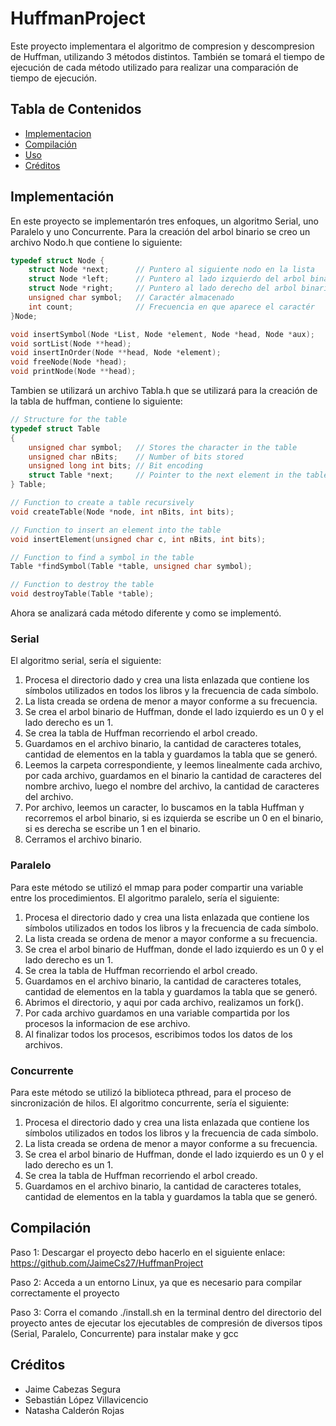 # HuffmanProject
Este proyecto implementara el algoritmo de compresion y descompresion de Huffman, utilizando 3 métodos distintos. También se tomará el tiempo de ejecución de cada método utilizado para realizar una comparación de tiempo de ejecución.

## Tabla de Contenidos
 - [Implementacion](#Implementación)
 - [Compilación](#Compilación)
 - [Uso](#Uso)
 - [Créditos](#Créditos)

## Implementación

En este proyecto se implementarón tres enfoques, un algoritmo Serial, uno Paralelo y uno Concurrente.
Para la creación del arbol binario se creo un archivo Nodo.h que contiene lo siguiente:
```c
typedef struct Node {
    struct Node *next;      // Puntero al siguiente nodo en la lista
    struct Node *left;      // Puntero al lado izquierdo del arbol binario, su valor es de 0
    struct Node *right;     // Puntero al lado derecho del arbol binario, su valor es de 1
    unsigned char symbol;   // Caractér almacenado
    int count;              // Frecuencia en que aparece el caractér
}Node;

void insertSymbol(Node *List, Node *element, Node *head, Node *aux);
void sortList(Node **head);
void insertInOrder(Node **head, Node *element);
void freeNode(Node *head);
void printNode(Node **head);
```

Tambien se utilizará un archivo Tabla.h que se utilizará para la creación de la tabla de huffman, contiene lo siguiente:
```c
// Structure for the table
typedef struct Table
{
    unsigned char symbol;   // Stores the character in the table
    unsigned char nBits;    // Number of bits stored
    unsigned long int bits; // Bit encoding
    struct Table *next;     // Pointer to the next element in the table
} Table;

// Function to create a table recursively
void createTable(Node *node, int nBits, int bits);

// Function to insert an element into the table
void insertElement(unsigned char c, int nBits, int bits);

// Function to find a symbol in the table
Table *findSymbol(Table *table, unsigned char symbol);

// Function to destroy the table
void destroyTable(Table *table);
```

Ahora se analizará cada método diferente y como se implementó.

### Serial
El algoritmo serial, sería el siguiente:
1. Procesa el directorio dado y crea una lista enlazada que contiene los símbolos utilizados en todos los libros y la frecuencia de cada símbolo.
2. La lista creada se ordena de menor a mayor conforme a su frecuencia.
3. Se crea el arbol binario de Huffman, donde el lado izquierdo es un 0 y el lado derecho es un 1.
4. Se crea la tabla de Huffman recorriendo el arbol creado.
5. Guardamos en el archivo binario, la cantidad de caracteres totales, cantidad de elementos en la tabla y guardamos la tabla que se generó.
6. Leemos la carpeta correspondiente, y leemos linealmente cada archivo, por cada archivo, guardamos en el binario la cantidad de caracteres del nombre archivo, luego el nombre del archivo, la cantidad de caracteres del archivo.
7. Por archivo, leemos un caracter, lo buscamos en la tabla Huffman y recorremos el arbol binario, si es izquierda se escribe un 0 en el binario, si es derecha se escribe un 1 en el binario.
8. Cerramos el archivo binario.

### Paralelo
Para este método se utilizó el mmap para poder compartir una variable entre los procedimientos.
El algoritmo paralelo, sería el siguiente:
1. Procesa el directorio dado y crea una lista enlazada que contiene los símbolos utilizados en todos los libros y la frecuencia de cada símbolo.
2. La lista creada se ordena de menor a mayor conforme a su frecuencia.
3. Se crea el arbol binario de Huffman, donde el lado izquierdo es un 0 y el lado derecho es un 1.
4. Se crea la tabla de Huffman recorriendo el arbol creado.
5. Guardamos en el archivo binario, la cantidad de caracteres totales, cantidad de elementos en la tabla y guardamos la tabla que se generó.
6. Abrimos el directorio, y aqui por cada archivo, realizamos un fork().
7. Por cada archivo guardamos en una variable compartida por los procesos la informacion de ese archivo.
8. Al finalizar todos los procesos, escribimos todos los datos de los archivos.

### Concurrente
Para este método se utilizó la biblioteca pthread, para el proceso de sincronización de hilos.
El algoritmo concurrente, sería el siguiente:
1. Procesa el directorio dado y crea una lista enlazada que contiene los símbolos utilizados en todos los libros y la frecuencia de cada símbolo.
2. La lista creada se ordena de menor a mayor conforme a su frecuencia.
3. Se crea el arbol binario de Huffman, donde el lado izquierdo es un 0 y el lado derecho es un 1.
4. Se crea la tabla de Huffman recorriendo el arbol creado.
5. Guardamos en el archivo binario, la cantidad de caracteres totales, cantidad de elementos en la tabla y guardamos la tabla que se generó.

## Compilación
Paso 1: Descargar el proyecto debo hacerlo en el siguiente enlace: https://github.com/JaimeCs27/HuffmanProject

Paso 2: Acceda a un entorno Linux, ya que es necesario para compilar correctamente el proyecto

Paso 3: Corra el comando ./install.sh en la terminal dentro del directorio del proyecto antes de ejecutar los ejecutables de compresión de diversos tipos (Serial, Paralelo, Concurrente) para instalar make y gcc

## Créditos

- Jaime Cabezas Segura
- Sebastián López Villavicencio
- Natasha Calderón Rojas
